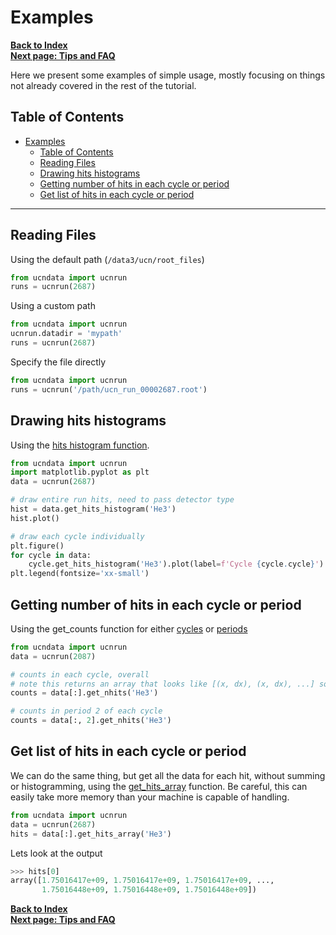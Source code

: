 # Examples

[**Back to Index**](index.md)\
[**Next page: Tips and FAQ**](tips.md)

Here we present some examples of simple usage, mostly focusing on things not already covered in the rest of the tutorial.

## Table of Contents

- [Examples](#examples)
  - [Table of Contents](#table-of-contents)
  - [Reading Files](#reading-files)
  - [Drawing hits histograms](#drawing-hits-histograms)
  - [Getting number of hits in each cycle or period](#getting-number-of-hits-in-each-cycle-or-period)
  - [Get list of hits in each cycle or period](#get-list-of-hits-in-each-cycle-or-period)

---

## Reading Files

Using the default path (`/data3/ucn/root_files`)

```python
from ucndata import ucnrun
runs = ucnrun(2687)
```

Using a custom path
```python
from ucndata import ucnrun
ucnrun.datadir = 'mypath'
runs = ucnrun(2687)
```

Specify the file directly
```python
from ucndata import ucnrun
runs = ucnrun('/path/ucn_run_00002687.root')
```


## Drawing hits histograms

Using the [hits histogram function](../docs/ucnbase.md#ucnbaseget_hits_histogram).

```python
from ucndata import ucnrun
import matplotlib.pyplot as plt
data = ucnrun(2687)

# draw entire run hits, need to pass detector type
hist = data.get_hits_histogram('He3')
hist.plot()

# draw each cycle individually
plt.figure()
for cycle in data:
    cycle.get_hits_histogram('He3').plot(label=f'Cycle {cycle.cycle}')
plt.legend(fontsize='xx-small')
```

## Getting number of hits in each cycle or period

Using the get_counts function for either [cycles](../docs/ucncycle.md#ucncycleget_counts) or [periods](../docs/ucnperiod.md#ucnperiodget_counts)

```python
from ucndata import ucnrun
data = ucnrun(2087)

# counts in each cycle, overall
# note this returns an array that looks like [(x, dx), (x, dx), ...] so useful to transpose
counts = data[:].get_nhits('He3')

# counts in period 2 of each cycle
counts = data[:, 2].get_nhits('He3')
```

## Get list of hits in each cycle or period

We can do the same thing, but get all the data for each hit, without summing or histogramming, using the [get_hits_array](../docs/ucnbase.md#ucnbaseget_hits_array) function. Be careful, this can easily take more memory than your machine is capable of handling.

```python
from ucndata import ucnrun
data = ucnrun(2687)
hits = data[:].get_hits_array('He3')
```

Lets look at the output
```python
>>> hits[0]
array([1.75016417e+09, 1.75016417e+09, 1.75016417e+09, ...,
       1.75016448e+09, 1.75016448e+09, 1.75016448e+09])
```

[**Back to Index**](index.md)\
[**Next page: Tips and FAQ**](tips.md)